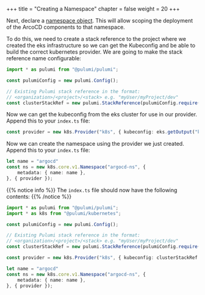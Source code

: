 +++
title = "Creating a Namespace"
chapter = false
weight = 20
+++

Next, declare a [namespace object](https://kubernetes.io/docs/concepts/overview/working-with-objects/namespaces/).
This will allow scoping the deployment of the ArcoCD components to that namespace.

To do this, we need to create a stack reference to the project where we created the eks infrastructure so we can get the
Kubeconfig and be able to build the correct kubernetes provider. We are going to make the stack reference name configurable:

```typescript
import * as pulumi from "@pulumi/pulumi";

const pulumiConfig = new pulumi.Config();

// Existing Pulumi stack reference in the format:
// <organization>/<project>/<stack> e.g. "myUser/myProject/dev"
const clusterStackRef = new pulumi.StackReference(pulumiConfig.require("clusterStackRef"));
```

Now we can get the kubeconfig from the eks cluster for use in our provider. Append this to your `index.ts` file:

```typescript
const provider = new k8s.Provider("k8s", { kubeconfig: eks.getOutput("kubeconfig") });
```

Now we can create the namespace using the provider we just created. Append this to your `index.ts` file:

```typescript
let name = "argocd"
const ns = new k8s.core.v1.Namespace("argocd-ns", {
    metadata: { name: name },
}, { provider });
```

{{% notice info %}}
The `index.ts` file should now have the following contents:
{{% /notice %}}
```typescript
import * as pulumi from "@pulumi/pulumi";
import * as k8s from "@pulumi/kubernetes";

const pulumiConfig = new pulumi.Config();

// Existing Pulumi stack reference in the format:
// <organization>/<project>/<stack> e.g. "myUser/myProject/dev"
const clusterStackRef = new pulumi.StackReference(pulumiConfig.require("clusterStackRef"));

const provider = new k8s.Provider("k8s", { kubeconfig: clusterStackRef.getOutput("kubeconfig") });

let name = "argocd"
const ns = new k8s.core.v1.Namespace("argocd-ns", {
    metadata: { name: name },
}, { provider });
```
